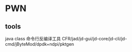 # PWN

## tools

java class 命令行反编译工具
CFR/jad/jd-gui/jd-core/jd-cli/jd-cmd/jByteMod/dpdk+ndpi/pktgen




